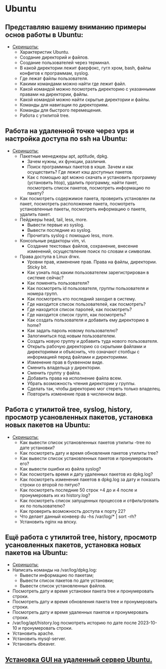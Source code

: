# Ubuntu

## Представляю вашему вниманию примеры основ работы в Ubuntu:

- [Скриншоты:](https://drive.google.com/drive/folders/1kzl_v-q5nlmmOmCloDnSzyjdhdjDJ1Vr?usp=drive_link)
  - Характеристик Ubuntu.
  - Создание директорий и файлов.
  - Создание пользователей через терминал.
  - В какой директории лежит фаерфокс, гугл хром, bash, файлы конфигов к программам, syslog.
  - Где лежат файлы пользователя.
  - Какими командами можно найти где лежит файл.
  - Какой командой можно посмотреть директорию с указанными правами на директории, файлы.
  - Какой командой можно найти скрытые директории и файлы.
  - Команды для навигации по директориям.
  - Команды для быстрого перемещения.
  - Работа с утилитой tree.

## Работа на удаленной точке через vps и настройка доступа по ssh на Ubuntu:

- [Скриншоты:](https://drive.google.com/drive/folders/1scVfNaWXWH70igQpb-RtbgJg7FVRmdc3?usp=sharing)
  - Пакетные менеджеры apt, aptitude, dpkg.
    - Зачем нужны, их функции, различия.
    - Поиск программных пакетов в кэше. Зачем и как осуществить? Где лежит кэш доступных пакетов.
    - Как с помощью apt можно скачать и установить программу (установить htop), удалить программу, найти пакет, посмотреть список пакетов, посмотреть информацию по пакету?
  - Как посмотреть содержимое пакета, проверить установлен ли пакет, посмотреть расположение пакета, посмотреть установленные пакеты, посмотреть информацию о пакете, удалить пакет.
  - Пейджеры heаd, tail, less, more.
    - Вывести первые из syslog.
    - Вывести последние из syslog.
    - Прочитать syslog с помощью less, more.
  - Консольные редакторы vim, vi.
    - Создание текстовых файлов, сохранение, внесение изменений, осуществление поиск по словам и символам.
  - Права доступа в Linux drwx.
    - Уровни прав, изменение прав. Права на файлы, директории. Sticky bit.
    - Как узнать под каким пользователем зарегистрирован в системе сейчас?
    - Как поменять пользователя?
    - Как посмотреть id пользователя, группы пользователя и номера групп.
    - Как посмотреть кто последний заходил в систему.
    - Где находится список пользователей, как посмотреть?
    - Где находится список паролей, как посмотреть?
    - Где находится список групп, как посмотреть?
    - Как создать пользователя и добавить ему директорию в home?
    - Как задать пароль новому пользователю?
    - Залогиниться под новым пользователем.
    - Создать новую группу и добавить туда нового пользователя.
    - Открыть рабочую директорию со скрытыми файлами и директориями и объяснить, что означают столбцы с информацией перед файлами и директориями.
    - Изменение прав в буквенном виде.
    - Сменить владельца у директории.
    - Сменить группу у файла.
    - Добавить права на исполнение файла всем.
    - Убрать возможность чтения директории у группы.
    - Сделать так, чтобы директорию мог стереть только владелец.
    - Повторить изменение прав в численном виде.

## Работа с утилитой tree, syslog, history, просмотр усановленных пакетов, установка новых пакетов на Ubuntu:

- [Скриншоты:](https://drive.google.com/drive/folders/198K2xSjQVCVpndGR5eCa8_GkDosRf7Py?usp=sharing)
  - Как вывести список установленных пакетов утилиты -tree по дате установки?
  - Как посмотреть дату и время обновления пакетов утилиты tree?
  - Как вывести список установленных пакетов и пронумеровать его?
  - Как вывести ошибки из файла syslog?
  - Как посмотреть время и дату удаленных пакетов из dpkg.log?
  - Как посмотреть изменения пакетов в dpkg.log за дату и показать строки со второй по пятую?
  - Как посмотреть последние 50 строк +4 до и 4 после и пронумеровать их из history.log?
  - Как посмотреть список запущенных процессов и отфильтровать их по пользователю?
  - Как проверить возможность доступа к порту 22?
  - Что делает данный конвеер du -hs /var/log/\* | sort -rh?
  - Установить nginx на впску.

## Ещё работа с утилитой tree, history, просмотр усановленных пакетов, установка новых пакетов на Ubuntu:

- [Скриншоты:](https://drive.google.com/drive/folders/1lDw5ObFuI2Zt0olYch9N9ijzwr1Dx9Y_?usp=sharing)
- Написать команды на /var/log/dpkg.log:
  - Вывести информацию по пакетам;
  - Вывести список пакетов по дате установки;
  - Вывести список установленных файлов.
- Посмотреть дату и время установки пакета tree и пронумеровать строки.
- Посмотреть дату и время обновления пакета tree и пронумеровать строки.
- Посмотреть дату и время удаленных пакетов и пронумеровать строки.
- /var/log/apt/history.log посмотреть историю по дате после 2023-10-10 и пронумеровать строки.
- Установить apache.
- Установить mysql-server.
- Установить dbeaver.

## [Установка GUI на удаленный сервер Ubuntu.](https://drive.google.com/drive/folders/18UJ5AJkO6r4Z6qR4ApnuV2zq4U9NfTdS?usp=sharing)
